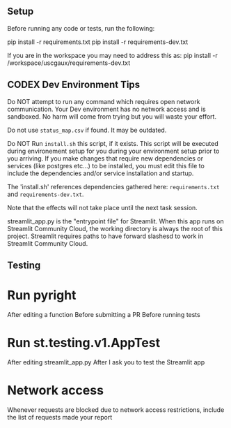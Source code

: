 ## Setup
Before running any code or tests, run the following:

pip install -r requirements.txt
pip install -r requirements-dev.txt

If you are in the workspace you may need to address this as:
pip install -r /workspace/uscgaux/requirements-dev.txt


## CODEX Dev Environment Tips
Do NOT attempt to run any command which requires open network communication.  Your Dev environment has no network access and is sandboxed. No harm will come from trying but you will waste your effort.

Do not use `status_map.csv` if found. It may be outdated.


Do NOT Run `install.sh` this script, if it exists. This script will be executed during environement setup for you during your environment setup prior to you arriving.  If you make changes that require new dependencies or services (like postgres etc...) to be installed, you must edit this file to include the dependencies and/or service installation and startup.

The 'install.sh' references dependencies gathered here: `requirements.txt` and `requirements-dev.txt`. 

Note that the effects will not take place until the next task session. 

streamlit_app.py is the "entrypoint file" for Streamlit. When this app runs on Streamlit Community Cloud, the working directory is always the root of this project. Streamlit requires paths to have forward slashesd to work in Streamlit Community Cloud.

## Testing

# Run pyright 
After editing a function
Before submitting a PR
Before running tests

# Run st.testing.v1.AppTest
After editing streamlit_app.py
After I ask you to test the Streamlit app

# Network access
Whenever requests are blocked due to network access restrictions, include the list of requests made your report